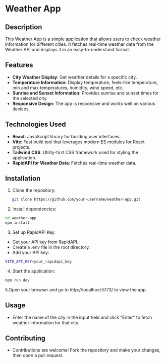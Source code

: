 # Weather App

## Description
This Weather App is a simple application that allows users to check weather information for different cities. It fetches real-time weather data from the Weather API and displays it in an easy-to-understand format.

## Features
- **City Weather Display**: Get weather details for a specific city.
- **Temperature Information**: Display temperature, feels-like temperature, min and max temperatures, humidity, wind speed, etc.
- **Sunrise and Sunset Information**: Provides sunrise and sunset times for the selected city.
- **Responsive Design**: The app is responsive and works well on various devices.

## Technologies Used
- **React**: JavaScript library for building user interfaces.
- **Vite**: Fast build tool that leverages modern ES modules for React projects.
- **Tailwind CSS**: Utility-first CSS framework used for styling the application.
- **RapidAPI for Weather Data**: Fetches real-time weather data.

## Installation

1. Clone the repository:

```bash
   git clone https://github.com/your-username/weather-app.git
```

2. Install dependencies:

```bash
cd weather-app
npm install
```

3. Set up RapidAPI Key:

- Get your API key from RapidAPI.
- Create a .env file in the root directory.
- Add your API key:

```bash
VITE_API_KEY=your_rapidapi_key
```

4. Start the application:
```bash
npm run dev
```

5.Open your browser and go to http://localhost:5173/ to view the app.

## Usage
- Enter the name of the city in the input field and click "Enter" to fetch weather information for that city.

## Contributing
- Contributions are welcome! Fork the repository and make your changes, then open a pull request.